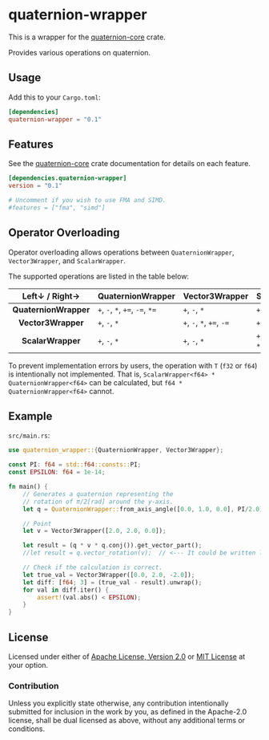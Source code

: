 # quaternion-wrapper

This is a wrapper for the 
[quaternion-core](https://crates.io/crates/quaternion-core) 
crate.

Provides various operations on quaternion.

## Usage

Add this to your `Cargo.toml`:

```toml
[dependencies]
quaternion-wrapper = "0.1"
```

## Features

See the 
[quaternion-core](https://crates.io/crates/quaternion-core) 
crate documentation for details on each feature.

```toml
[dependencies.quaternion-wrapper]
version = "0.1"

# Uncomment if you wish to use FMA and SIMD.
#features = ["fma", "simd"]
```

## Operator Overloading

Operator overloading allows operations between `QuaternionWrapper`, `Vector3Wrapper`, and `ScalarWrapper`.

The supported operations are listed in the table below:

| Left↓ / Right→      | QuaternionWrapper               | Vector3Wrapper            | ScalarWrapper      |
|:---------------------:|:--------------------------------|:--------------------------|:-------------------|
| __QuaternionWrapper__ | `+`, `-`, `*`, `+=`, `-=`, `*=` | `+`, `-`, `*`             | `+`, `-`, `*`, `/` |
| __Vector3Wrapper__    | `+`, `-`, `*`                   | `+`, `-`, `*`, `+=`, `-=` | `+`, `-`, `*`, `/` |
| __ScalarWrapper__     | `+`, `-`, `*`                   | `+`, `-`, `*`             | `+`, `-`, `*`, `/`, `+=`, `-=`, `*=`, `/=` |

To prevent implementation errors by users, the operation with `T` (`f32` or `f64`) is 
intentionally not implemented.
That is, `ScalarWrapper<f64> * QuaternionWrapper<f64>` can be calculated, 
but `f64 * QuaternionWrapper<f64>` cannot.

## Example

`src/main.rs`:

```rust
use quaternion_wrapper::{QuaternionWrapper, Vector3Wrapper};

const PI: f64 = std::f64::consts::PI;
const EPSILON: f64 = 1e-14;

fn main() {
    // Generates a quaternion representing the
    // rotation of π/2[rad] around the y-axis.
    let q = QuaternionWrapper::from_axis_angle([0.0, 1.0, 0.0], PI/2.0);

    // Point
    let v = Vector3Wrapper([2.0, 2.0, 0.0]);

    let result = (q * v * q.conj()).get_vector_part();
    //let result = q.vector_rotation(v);  // <--- It could be written like this

    // Check if the calculation is correct.
    let true_val = Vector3Wrapper([0.0, 2.0, -2.0]);
    let diff: [f64; 3] = (true_val - result).unwrap();
    for val in diff.iter() {
        assert!(val.abs() < EPSILON);
    }
}
```
## License

Licensed under either of
[Apache License, Version 2.0](https://www.apache.org/licenses/LICENSE-2.0)
or
[MIT License](https://opensource.org/licenses/MIT)
at your option.

### Contribution

Unless you explicitly state otherwise, any contribution intentionally submitted 
for inclusion in the work by you, as defined in the Apache-2.0 license, shall 
be dual licensed as above, without any additional terms or conditions.
